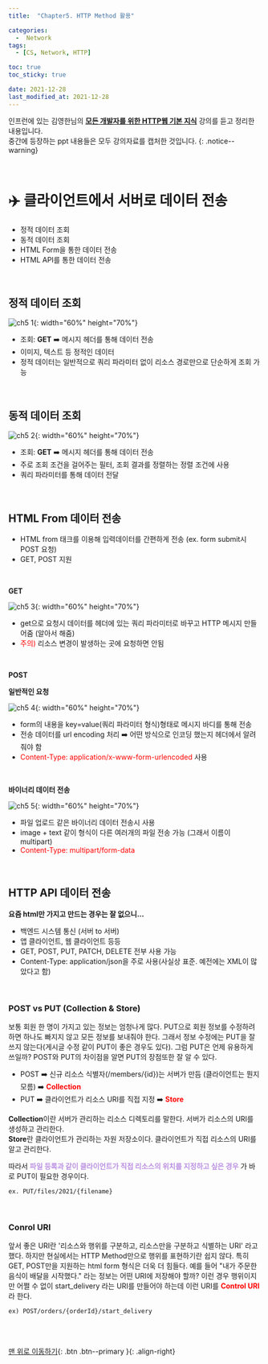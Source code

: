 ```yaml
---
title:  "Chapter5. HTTP Method 활용" 

categories:
  -  Network
tags:
  - [CS, Network, HTTP]

toc: true
toc_sticky: true

date: 2021-12-28
last_modified_at: 2021-12-28
---
```


인프런에 있는 김영한님의 **[모든 개발자를 위한 HTTP웹 기본 지식](https://www.inflearn.com/course/http-%EC%9B%B9-%EB%84%A4%ED%8A%B8%EC%9B%8C%ED%81%AC/dashboard)** 강의를 듣고 정리한 내용입니다.<br>
중간에 등장하는 ppt 내용들은 모두 강의자료를 캡처한 것입니다.
{: .notice--warning}

<br>

# ✈️  클라이언트에서 서버로 데이터 전송
- 정적 데이터 조회
- 동적 데이터 조회
- HTML Form을 통한 데이터 전송
- HTML API를 통한 데이터 전송

<br>

## 정적 데이터 조회

![ch5 1](https://user-images.githubusercontent.com/96368476/147526559-e2a47be4-7d10-46dd-aa45-837d85e02fe4.png){: width="60%" height="70%"}

- 조회: **GET** ➡️ 메시지 헤더를 통해 데이터 전송
- 이미지, 텍스트 등 정적인 데이터
- 정적 데이터는 일반적으로 쿼리 파라미터 없이 리소스 경로만으로 단순하게 조회 가능


<br>

## 동적 데이터 조회

![ch5 2](https://user-images.githubusercontent.com/96368476/147526562-8f65a382-d6d3-43f8-b85a-f72ef9ed5f3e.png){: width="60%" height="70%"}

- 조회: **GET** ➡️ 메시지 헤더를 통해 데이터 전송
- 주로 조회 조건을 걸어주는 필터, 조회 결과를 정렬하는 정렬 조건에 사용
- 쿼리 파라미터를 통해 데이터 전달


<br>

## HTML From 데이터 전송

- HTML from 태크를 이용해 입력데이터를 간편하게 전송 (ex. form submit시 POST 요청)
- GET, POST 지원

<br>

**GET**

![ch5 3](https://user-images.githubusercontent.com/96368476/147526566-b0b92d83-46ca-4915-93ff-aacea117b1b7.png){: width="60%" height="70%"}

- get으로 요청시 데이터를 헤더에 있는 쿼리 파라미터로 바꾸고 HTTP 메시지 만들어줌 (알아서 해줌)
- <span style="color:red">주의)</span> 리소스 변경이 발생하는 곳에 요청하면 안됨

<br>

**POST**

**일반적인 요청**

![ch5 4](https://user-images.githubusercontent.com/96368476/147526569-4820bc81-69ea-4478-9349-081c2ef8719a.png){: width="60%" height="70%"}

- form의 내용을 key=value(쿼리 파라미터 형식)형태로 메시지 바디를 통해 전송
- 전송 데이터를 url encoding 처리 ➡️ 어떤 방식으로 인코딩 했는지 헤더에서 알려줘야 함
- <span style="color:red">Content-Type: application/x-www-form-urlencoded</span>  사용

<br>

**바이너리 데이터 전송**

![ch5 5](https://user-images.githubusercontent.com/96368476/147526574-028888fc-b265-4546-ad44-173685676054.png){: width="60%" height="70%"}

- 파일 업로드 같은 바이너리 데이터 전송시 사용
- image + text 같이 형식이 다른 여러개의 파일 전송 가능 (그래서 이름이 multipart)
- <span style="color:red">Content-Type: multipart/form-data</span>


<br>

## HTTP API 데이터 전송
**요즘 html만 가지고 만드는 경우는 잘 없으니...**
- 백엔드 시스템 통신 (서버 to 서버)
- 앱 클라이언트, 웹 클라이언트 등등
- GET, POST, PUT, PATCH, DELETE 전부 사용 가능
- Content-Type: application/json을 주로 사용(사실상 표준. 예전에는 XML이 많았다고 함)

<br>

### POST vs PUT (Collection & Store)
보통 회원 한 명이 가지고 있는 정보는 엄청나게 많다. PUT으로 회원 정보를 수정하려 하면 하나도 빠지지 않고 모든 정보를 보내줘야 한다. 그래서 정보 수정에는 PUT을 잘 쓰지 않는다(게시글 수정 같이 PUT이 좋은 경우도 있다). 그럼 PUT은 언제 유용하게 쓰일까? POST와 PUT의 차이점을 알면 PUT의 장점또한 잘 알 수 있다.

- POST ➡️ 신규 리소스 식별자(/members/{id})는 서버가 만듬 (클라이언트는 뭔지 모름) ➡️ **<span style="color:red">Collection</span>**<br>
- PUT ➡️ 클라이언트가 리소스 URI를 직접 지정 ➡️ **<span style="color:red">Store</span>**

**Collection**이란 서버가 관리하는 리소스 디렉토리를 말한다. 서버가 리소스의 URI를 생성하고 관리한다.<br>
**Store**란 클라이언트가 관리하는 자원 저장소이다. 클라이언트가 직접 리소스의 URI를 알고 관리한다.

따라서 **<span style="color:#bb90e2">파일 등록과 같이 클라이언트가 직접 리소스의 위치를 지정하고 싶은 경우</span>** 가 바로 PUT이 필요한 경우이다. 


`ex. PUT/files/2021/{filename}`


<br>

### Conrol URI

앞서 좋은 URI란 '리소스와 행위를 구분하고, 리소스만을 구분하고 식별하는 URI' 라고 했다. 하지만 현실에서는 HTTP Method만으로 행위를 표현하기란 쉽지 않다. 특히 GET, POST만을 지원하는 html form 형식은 더욱 더 힘들다. 예를 들어 "내가 주문한 음식이 배달을 시작했다." 라는 정보는 어떤 URI에 저장해야 할까? 이런 경우 행위이지만 어쩔 수 없이 start_delivery 라는 URI를 만들어야 하는데 이런 URI를 **<span style="color:red">Control URI</span>** 라 한다.

`ex) POST/orders/{orderId}/start_delivery`


<br>
<br>



[맨 위로 이동하기](#){: .btn .btn--primary }{: .align-right}